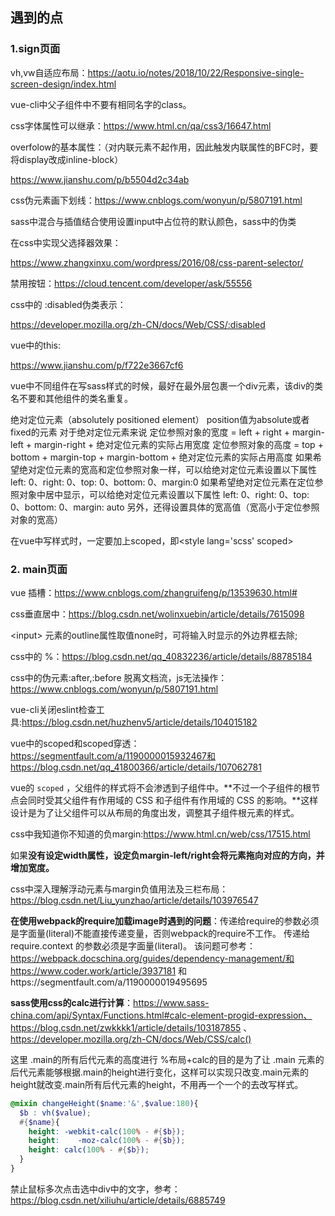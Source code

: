## 遇到的点



### 1.sign页面

vh,vw自适应布局：<https://aotu.io/notes/2018/10/22/Responsive-single-screen-design/index.html>

vue-cli中父子组件中不要有相同名字的class。

css字体属性可以继承：<https://www.html.cn/qa/css3/16647.html>

overfolow的基本属性：（对内联元素不起作用，因此触发内联属性的BFC时，要将display改成inline-block）

<https://www.jianshu.com/p/b5504d2c34ab>

css伪元素画下划线：<https://www.cnblogs.com/wonyun/p/5807191.html>

sass中混合与插值结合使用设置input中占位符的默认颜色，sass中的伪类

在css中实现父选择器效果：

<https://www.zhangxinxu.com/wordpress/2016/08/css-parent-selector/>

禁用按钮：<https://cloud.tencent.com/developer/ask/55556>

css中的 :disabled伪类表示：

<https://developer.mozilla.org/zh-CN/docs/Web/CSS/:disabled>

vue中的this:

<https://www.jianshu.com/p/f722e3667cf6>

vue中不同组件在写sass样式的时候，最好在最外层包裹一个div元素，该div的类名不要和其他组件的类名重复。



绝对定位元素（absolutely positioned element）
position值为absolute或者fixed的元素
对于绝对定位元素来说
定位参照对象的宽度 = left + right + margin-left + margin-right + 绝对定位元素的实际占用宽度
定位参照对象的高度 = top + bottom + margin-top + margin-bottom + 绝对定位元素的实际占用高度
如果希望绝对定位元素的宽高和定位参照对象一样，可以给绝对定位元素设置以下属性
left: 0、right: 0、top: 0、bottom: 0、margin:0
如果希望绝对定位元素在定位参照对象中居中显示，可以给绝对定位元素设置以下属性
left: 0、right: 0、top: 0、bottom: 0、margin: auto
另外，还得设置具体的宽高值（宽高小于定位参照对象的宽高）



在vue中写样式时，一定要加上scoped，即\<style lang='scss' scoped>



### 2. main页面

vue 插槽：https://www.cnblogs.com/zhangruifeng/p/13539630.html#

css垂直居中：https://blog.csdn.net/wolinxuebin/article/details/7615098

\<input> 元素的outline属性取值none时，可将输入时显示的外边界框去除;

css中的 %：https://blog.csdn.net/qq_40832236/article/details/88785184

css中的伪元素:after,:before 脱离文档流，js无法操作：https://www.cnblogs.com/wonyun/p/5807191.html

vue-cli关闭eslint检查工具:https://blog.csdn.net/huzhenv5/article/details/104015182



vue中的scoped和scoped穿透：https://segmentfault.com/a/1190000015932467和https://blog.csdn.net/qq_41800366/article/details/107062781

vue的 `scoped` ，父组件的样式将不会渗透到子组件中。**不过一个子组件的根节点会同时受其父组件有作用域的 CSS 和子组件有作用域的 CSS 的影响。**这样设计是为了让父组件可以从布局的角度出发，调整其子组件根元素的样式。



css中我知道你不知道的负margin:https://www.html.cn/web/css/17515.html

如果**没有设定width属性，设定负margin-left/right会将元素拖向对应的方向，并增加宽度。**



css中深入理解浮动元素与margin负值用法及三栏布局：https://blog.csdn.net/Liu_yunzhao/article/details/103976547



**在使用webpack的require加载image时遇到的问题**：传递给require的参数必须是字面量(literal)不能直接传递变量，否则webpack的require不工作。 传递给 require.context 的参数必须是字面量(literal)。 该问题可参考：https://webpack.docschina.org/guides/dependency-management/和 https://www.coder.work/article/3937181 和https://segmentfault.com/a/1190000019495695



**sass使用css的calc进行计算**：https://www.sass-china.com/api/Syntax/Functions.html#calc-element-progid-expression、https://blog.csdn.net/zwkkkk1/article/details/103187855 、https://developer.mozilla.org/zh-CN/docs/Web/CSS/calc()

这里 .main的所有后代元素的高度进行 %布局+calc的目的是为了让  .main 元素的后代元素能够根据.main的height进行变化，这样可以实现只改变.main元素的height就改变.main所有后代元素的height，不用再一个一个的去改写样式。

```scss
@mixin changeHeight($name:'&',$value:180){
  $b : vh($value);
  #{$name}{
    height: -webkit-calc(100% - #{$b});
    height:    -moz-calc(100% - #{$b});
    height: calc(100% - #{$b});
  }
}
```





禁止鼠标多次点击选中div中的文字，参考：https://blog.csdn.net/xiliuhu/article/details/6885749